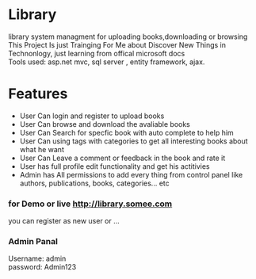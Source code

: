 # Library
library system managment for uploading books,downloading or browsing 
<br>
This Project Is just Trainging For Me about Discover New Things in Technonlogy,
just learning from offical microsoft docs
<br>
Tools used: asp.net mvc, sql server , entity framework, ajax.


# Features
* User Can login and register to upload books
* User Can browse and download the avaliable books
* User Can Search for specfic book with auto complete to help him
* User Can using tags with categories to get all interesting books about what he want
* User Can Leave a comment or feedback in the book and rate it
* User has full profile edit functionality and get his actitivies
* Admin has All permissions to add every thing from control panel like authors, publications, books, categories... etc


### for Demo or live http://library.somee.com 
you can register as new user or ...

### Admin Panal <br/>
Username: admin <br/>
password: Admin123
